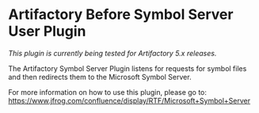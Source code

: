 Artifactory Before Symbol Server User Plugin
============================================

*This plugin is currently being tested for Artifactory 5.x releases.*

The Artifactory Symbol Server Plugin listens for requests for symbol files and then redirects them to the Microsoft Symbol Server.

For more information on how to use this plugin, please go to: https://www.jfrog.com/confluence/display/RTF/Microsoft+Symbol+Server

